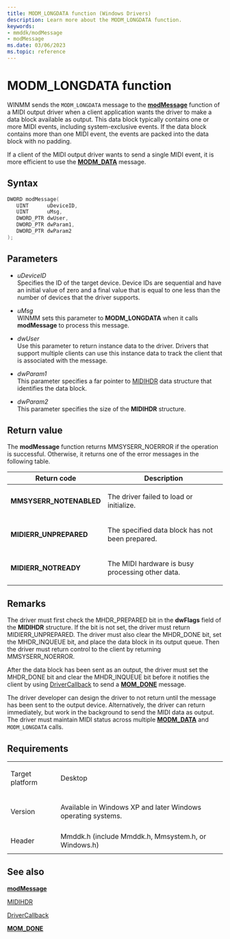 ```yaml
---
title: MODM_LONGDATA function (Windows Drivers)
description: Learn more about the MODM_LONGDATA function.
keywords:
- mmddk/modMessage
- modMessage
ms.date: 03/06/2023
ms.topic: reference
---
```


# MODM\_LONGDATA function

WINMM sends the `MODM_LONGDATA` message to the [**modMessage**](mod-message.md) function of a MIDI output driver when a client application wants the driver to make a data block available as output. This data block typically contains one or more MIDI events, including system-exclusive events. If the data block contains more than one MIDI event, the events are packed into the data block with no padding.

If a client of the MIDI output driver wants to send a single MIDI event, it is more efficient to use the [**MODM\_DATA**](modm-data.md) message.

## Syntax

``` c++
DWORD modMessage(
   UINT      uDeviceID,
   UINT      uMsg,
   DWORD_PTR dwUser,
   DWORD_PTR dwParam1,
   DWORD_PTR dwParam2
);
```

## Parameters

- *uDeviceID*  
  Specifies the ID of the target device. Device IDs are sequential and have an initial value of zero and a final value that is equal to one less than the number of devices that the driver supports.

- *uMsg*  
  WINMM sets this parameter to **MODM\_LONGDATA** when it calls **modMessage** to process this message.

- *dwUser*  
  Use this parameter to return instance data to the driver. Drivers that support multiple clients can use this instance data to track the client that is associated with the message.

- *dwParam1*  
  This parameter specifies a far pointer to [MIDIHDR](/windows/win32/api/mmeapi/ns-mmeapi-midihdr) data structure that identifies the data block.

- *dwParam2*  
  This parameter specifies the size of the **MIDIHDR** structure.

## Return value

The **modMessage** function returns MMSYSERR\_NOERROR if the operation is successful. Otherwise, it returns one of the error messages in the following table.

<table>
<thead>
<tr class="header">
<th>Return code</th>
<th>Description</th>
</tr>
</thead>
<tbody>
<tr class="odd">
<td><strong>MMSYSERR_NOTENABLED</strong></td>
<td><p>The driver failed to load or initialize.</p></td>
</tr>
<tr class="even">
<td><strong>MIDIERR_UNPREPARED</strong></td>
<td><p>The specified data block has not been prepared.</p></td>
</tr>
<tr class="odd">
<td><strong>MIDIERR_NOTREADY</strong></td>
<td><p>The MIDI hardware is busy processing other data.</p></td>
</tr>
</tbody>
</table>

## Remarks

The driver must first check the MHDR\_PREPARED bit in the **dwFlags** field of the **MIDIHDR** structure. If the bit is not set, the driver must return MIDIERR\_UNPREPARED. The driver must also clear the MHDR\_DONE bit, set the MHDR\_INQUEUE bit, and place the data block in its output queue. Then the driver must return control to the client by returning MMSYSERR\_NOERROR.

After the data block has been sent as an output, the driver must set the MHDR\_DONE bit and clear the MHDR\_INQUEUE bit before it notifies the client by using [DriverCallback](/windows/win32/api/mmiscapi/nf-mmiscapi-drivercallback) to send a [**MOM\_DONE**](mom-done.md) message.

The driver developer can design the driver to not return until the message has been sent to the output device. Alternatively, the driver can return immediately, but work in the background to send the MIDI data as output. The driver must maintain MIDI status across multiple [**MODM\_DATA**](modm-data.md) and `MODM_LONGDATA` calls.

## Requirements

<table>
<tbody>
<tr class="odd">
<td><p>Target platform</p></td>
<td>Desktop</td>
</tr>
<tr class="even">
<td><p>Version</p></td>
<td><p>Available in Windows XP and later Windows operating systems.</p></td>
</tr>
<tr class="odd">
<td><p>Header</p></td>
<td>Mmddk.h (include Mmddk.h, Mmsystem.h, or Windows.h)</td>
</tr>
</tbody>
</table>

## See also

[**modMessage**](mod-message.md)

[MIDIHDR](/windows/win32/api/mmeapi/ns-mmeapi-midihdr)

[DriverCallback](/windows/win32/api/mmiscapi/nf-mmiscapi-drivercallback)

[**MOM\_DONE**](mom-done.md)
